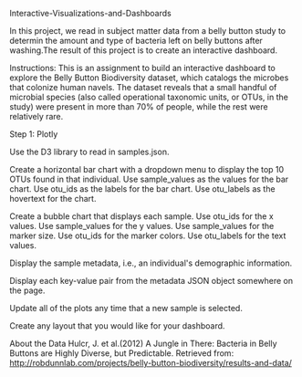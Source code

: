 Interactive-Visualizations-and-Dashboards

In this project, we read in subject matter data from a belly button study to determin the amount and type of bacteria left on belly buttons after washing.The result of this project is to create an interactive dashboard.

Instructions: This is an assignment to build an interactive dashboard to explore the Belly Button Biodiversity dataset, which catalogs the microbes that colonize human navels. The dataset reveals that a small handful of microbial species (also called operational taxonomic units, or OTUs, in the study) were present in more than 70% of people, while the rest were relatively rare.

Step 1: Plotly

Use the D3 library to read in samples.json.

Create a horizontal bar chart with a dropdown menu to display the top 10 OTUs found in that individual. Use sample_values as the values for the bar chart. Use otu_ids as the labels for the bar chart. Use otu_labels as the hovertext for the chart.

Create a bubble chart that displays each sample. Use otu_ids for the x values. Use sample_values for the y values. Use sample_values for the marker size. Use otu_ids for the marker colors. Use otu_labels for the text values.

Display the sample metadata, i.e., an individual's demographic information.

Display each key-value pair from the metadata JSON object somewhere on the page.

Update all of the plots any time that a new sample is selected.

Create any layout that you would like for your dashboard.

About the Data Hulcr, J. et al.(2012) A Jungle in There: Bacteria in Belly Buttons are Highly Diverse, but Predictable. Retrieved from: http://robdunnlab.com/projects/belly-button-biodiversity/results-and-data/
